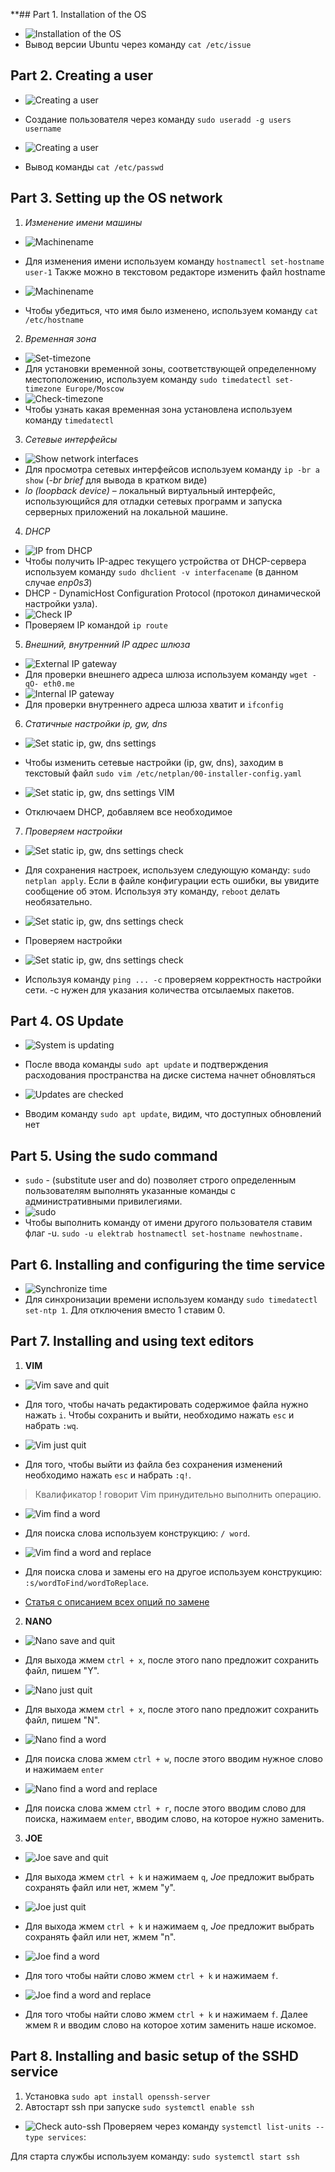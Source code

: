 **## Part 1. Installation of the OS
- ![Installation of the OS](./Pictures/Part_1_.Installation_of_the_OS.png)
- Вывод версии Ubuntu через команду 
`cat /etc/issue`

## Part 2. Creating a user
- ![Creating a user](./Pictures/Part_2_.Creating_a_user_1_useradd.png)
- Создание пользователя через команду 
`sudo useradd -g users username`

- ![Creating a user](./Pictures/Part_2_.Creating_a_user_2_cat.png)
- Вывод команды `cat /etc/passwd`

## Part 3. Setting up the OS network
1. _Изменение имени машины_
- ![Machinename](./Pictures/Part_3_.Setting_up_the_OS_network_1_machinename.png)
- Для изменения имени используем команду `hostnamectl set-hostname user-1`
Также можно в текстовом редакторе изменить файл hostname

- ![Machinename](./Pictures/Part_3_.Setting_up_the_OS_network_2_machinename.png)
- Чтобы убедиться, что имя было изменено, используем команду
`cat /etc/hostname`

2. _Временная зона_
- ![Set-timezone](./Pictures/Part_3_.Setting_up_the_OS_network_1_set_timezone.png)
- Для установки временной зоны, соответствующей определенному местоположению,
используем команду `sudo timedatectl set-timezone Europe/Moscow`
- ![Check-timezone](./Pictures/Part_3_.Setting_up_the_OS_network_2_check_timezone.png)
- Чтобы узнать какая временная зона установлена используем команду
`timedatectl`

3. _Сетевые интерфейсы_
- ![Show network interfaces](./Pictures/Part_3_.Setting_up_the_OS_network_3_show_network_interfaces.png)
- Для просмотра сетевых интерфейсов используем команду 
`ip -br a show` (_-br brief_ для вывода в кратком виде)
- _lo (loopback device)_ – локальный виртуальный интерфейс, использующийся для отладки сетевых программ и запуска серверных приложений на локальной машине.

4. _DHCP_ 
- ![IP from DHCP](./Pictures/Part_3_.Setting_up_the_OS_network_4_ip_from_dhcp.png)
- Чтобы получить IP-адрес текущего устройства от DHCP-сервера используем команду
`sudo dhclient -v interfacename` (в данном случае _enp0s3_)
- DHCP - DynamicHost Configuration Protocol (протокол динамической настройки узла).
- ![Check IP](./Pictures/Part_3_.Setting_up_the_OS_network_5_check_ip.png)
- Проверяем IP командой `ip route`

5. _Внешний, внутренний IP адрес шлюза_ 
- ![External IP gateway](./Pictures/Part_3_.Setting_up_the_OS_network_6_external_ip.png)
- Для проверки внешнего адреса шлюза используем команду 
`wget -qO- eth0.me`
- ![Internal IP gateway](./Pictures/Part_3_.Setting_up_the_OS_network_7_internal_ip.png)
- Для проверки внутреннего адреса шлюза хватит и
`ifconfig`

6. _Статичные настройки ip, gw, dns_ 
- ![Set static ip, gw, dns settings](./Pictures/Part_3_.Setting_up_the_OS_network_8_ip_settings.png)
- Чтобы изменить сетевые настройки (ip, gw, dns), заходим в текстовый файл
`sudo vim /etc/netplan/00-installer-config.yaml`

- ![Set static ip, gw, dns settings VIM](./Pictures/Part_3_.Setting_up_the_OS_network_9_ip_settings_vim.png)
- Отключаем DHCP, добавляем все необходимое

7. _Проверяем настройки_ 
- ![Set static ip, gw, dns settings check](./Pictures/Part_3_.Setting_up_the_OS_network_10_ip_settings_check.png)
- Для сохранения настроек, используем следующую команду:
`sudo netplan apply`. Если в файле конфигурации есть ошибки, вы увидите сообщение об этом. Используя эту команду, `reboot` делать необязательно. 

- ![Set static ip, gw, dns settings check](./Pictures/Part_3_.Setting_up_the_OS_network_11_ip_settings_check_settings.png)
- Проверяем настройки
- ![Set static ip, gw, dns settings check](./Pictures/Part_3_.Setting_up_the_OS_network_12_ip_settings_check_ping.png)
- Используя команду `ping ... -c` проверяем корректность настройки сети. -c нужен для указания количества отсылаемых пакетов.

## Part 4. OS Update
- ![System is updating](./Pictures/Part_4_.OS_Update_1_updating.png)
- После ввода команды `sudo apt update` и подтверждения расходования пространства на диске система начнет обновляться

- ![Updates are checked](./Pictures/Part_4_.OS_Update_2_updates_checked.png)
- Вводим команду `sudo apt update`, видим, что доступных обновлений нет

## Part 5. Using the sudo command
- `sudo` - (substitute user and do) позволяет строго определенным пользователям выполнять указанные команды с административными привилегиями.
- ![sudo](./Pictures/Part_5_.Using_the_sudo_command_1_changing_hostname.png)
- Чтобы выполнить команду от имени другого пользователя ставим флаг -u. `sudo -u elektrab hostnamectl set-hostname newhostname.`

## Part 6. Installing and configuring the time service
- ![Synchronize time](./Pictures/Part_6_.Installing_and_configuring_the_time_service_1_set_time.png)
- Для синхронизации времени используем команду 
`sudo timedatectl set-ntp 1`. Для отключения вместо 1 ставим 0.

## Part 7. Installing and using text editors
1. **VIM**
- ![Vim save and quit](./Pictures/Part_7_.Installing_and_using_text_editors_1_vim_save_and_quit.png)
- Для того, чтобы начать редактировать содержимое файла нужно нажать `i`. Чтобы сохранить и выйти, необходимо нажать `esc` и набрать `:wq`.

- ![Vim just quit](./Pictures/Part_7_.Installing_and_using_text_editors_2_vim_just_quit.png)
- Для того, чтобы выйти из файла без сохранения изменений необходимо нажать `esc` и набрать `:q!`.

> Квалификатор ! говорит Vim принудительно выполнить операцию.

- ![Vim find a word](./Pictures/Part_7_.Installing_and_using_text_editors_3_vim_find_a_word.png)
- Для поиска слова используем конструкцию: `/ word`.

- ![Vim find a word and replace](./Pictures/Part_7_.Installing_and_using_text_editors_4_vim_find_a_word_and_replace.png)
- Для поиска слова и замены его на другое используем конструкцию: 
`:s/wordToFind/wordToReplace`.
- [Статья с описанием всех опций по замене](https://routerus.com/vim-find-replace/#:~:text=%D0%92%20Vim%20%D0%B2%D1%8B%20%D0%BC%D0%BE%D0%B6%D0%B5%D1%82%D0%B5%20%D0%BD%D0%B0%D0%B9%D1%82%D0%B8,%D0%BF%D1%80%D0%BE%D1%81%D1%82%D0%BE%20%D0%BD%D0%B0%D0%B6%D0%BC%D0%B8%D1%82%D0%B5%20%D0%BA%D0%BB%D0%B0%D0%B2%D0%B8%D1%88%D1%83%20%C2%ABEsc%C2%BB.)

2. **NANO**
- ![Nano save and quit](./Pictures/Part_7_.Installing_and_using_text_editors_5_nano_save_and_quit.png)
-  Для выхода жмем `ctrl + x`, после этого nano предложит сохранить файл, пишем "Y".

- ![Nano just quit](./Pictures/Part_7_.Installing_and_using_text_editors_6_nano_just_quit.png)
-  Для выхода жмем `ctrl + x`, после этого nano предложит сохранить файл, пишем "N".

- ![Nano find a word](./Pictures/Part_7_.Installing_and_using_text_editors_7_nano_find_a_word.png)
-  Для поиска слова жмем `ctrl + w`, после этого вводим нужное слово и нажимаем `enter`

- ![Nano find a word and replace](./Pictures/Part_7_.Installing_and_using_text_editors_8_nano_find_a_word_and_replace.png)
-  Для поиска слова жмем `ctrl + r`, после этого вводим слово для поиска, нажимаем `enter`, вводим слово, на которое нужно заменить.

3. **JOE**
- ![Joe save and quit](./Pictures/Part_7_.Installing_and_using_text_editors_9_joe_save_and_quit.png)
-  Для выхода жмем `ctrl + k` и нажимаем `q`, *Joe* предложит выбрать сохранять файл или нет, жмем "y".

- ![Joe just quit](./Pictures/Part_7_.Installing_and_using_text_editors_10_joe_just_quit.png)
-  Для выхода жмем `ctrl + k` и нажимаем `q`, *Joe* предложит выбрать сохранять файл или нет, жмем "n".

- ![Joe find a word](./Pictures/Part_7_.Installing_and_using_text_editors_11_joe_find_a_word.png)
-  Для того чтобы найти слово жмем `ctrl + k` и нажимаем `f`.

- ![Joe find a word and replace](./Pictures/Part_7_.Installing_and_using_text_editors_12_joe_find_a_word_and_replace.png)
-  Для того чтобы найти слово жмем `ctrl + k` и нажимаем `f`. Далее жмем `R` и вводим слово на которое хотим заменить наше искомое.

## Part 8. Installing and basic setup of the SSHD service
1. Установка
`sudo apt install openssh-server`
2. Автостарт ssh при запуске 
`sudo systemctl enable ssh`
- ![Check auto-ssh](./Pictures/Part_8_.SSHD_check_ssh.png)
Проверяем через команду `systemctl list-units --type services`:

Для старта службы используем команду:
`sudo systemctl start ssh`
